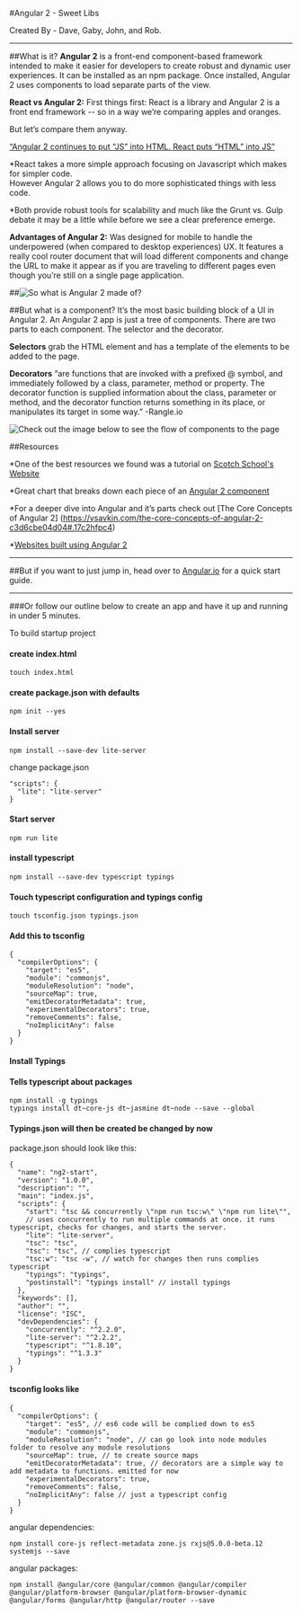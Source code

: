 #Angular 2 - Sweet Libs

Created By - Dave, Gaby, John, and Rob.

---

##What is it?
**Angular 2** is a front-end component-based framework intended to make it easier for developers to create robust and dynamic user experiences. It can be installed as an  npm package. Once installed, Angular 2 uses components to load separate parts of the view.

**React vs Angular 2:**
First things first: React is a library and Angular 2 is a front end framework -- so in a way we’re comparing apples and oranges.  

But let’s compare them anyway.

[“Angular 2 continues to put “JS” into HTML. React puts “HTML” into JS”](https://medium.freecodecamp.com/angular-2-versus-react-there-will-be-blood-66595faafd51#.u4htqa941)

*React takes a more simple approach focusing on Javascript which makes for simpler code.  
However Angular 2 allows you to do more sophisticated things with less code.

*Both provide robust tools for scalability and much like the Grunt vs. Gulp debate it may be a little while before we see a clear preference emerge.


**Advantages of Angular 2:**
Was designed for mobile to handle the underpowered (when compared to desktop experiences) UX.  It features a really cool router document that will load different components and change the URL to make it appear as if you are traveling to different pages even though you’re still on a single page application.

##![So what is Angular 2 made of?](http://i.imgur.com/X2enHTJ.jpg)

##But what is a component?
It’s the most basic building block of a UI in Angular 2.  An Angular 2 app is just a tree of components.  There are two parts to each component.  The selector and the decorator.

**Selectors** grab the HTML element and has a template of the elements to be added to the page.

**Decorators** “are functions that are invoked with a prefixed @ symbol, and immediately followed by a class, parameter, method or property. The decorator function is supplied information about the class, parameter or method, and the decorator function returns something in its place, or manipulates its target in some way.” -Rangle.io


![Check out the image below to see the flow of components to the page](http://i.imgur.com/skEz93h.png)

##Resources

*One of the best resources we found was a tutorial on [Scotch School's Website](https://school.scotch.io/getting-started-with-angular-2)

*Great chart that breaks down each piece of an [Angular 2 component](https://www.ng-book.com/2/)

*For a deeper dive into Angular and it’s parts check out [The Core Concepts of Angular 2]
(https://vsavkin.com/the-core-concepts-of-angular-2-c3d6cbe04d04#.17c2hfpc4)

*[Websites built using Angular 2](http://builtwithangular2.com/)

***
##But if you want to just jump in, head over to [Angular.io](https://angular.io/docs/ts/latest/quickstart.html) for a quick start guide.

***

###Or follow our outline below to create an app and have it up and running in under 5 minutes.

To build startup project

#### create index.html
```
touch index.html
```

#### create package.json with defaults
```
npm init --yes
```
#### Install server
```
npm install --save-dev lite-server
```
change package.json

```
"scripts": {
  "lite": "lite-server"
}
```

#### Start server
```
npm run lite
```

#### install typescript
```
npm install --save-dev typescript typings
```

#### Touch typescript configuration and typings config
```
touch tsconfig.json typings.json
```

#### Add this to tsconfig
```
{
  "compilerOptions": {
    "target": "es5",
    "module": "commonjs",
    "moduleResolution": "node",
    "sourceMap": true,
    "emitDecoratorMetadata": true,
    "experimentalDecorators": true,
    "removeComments": false,
    "noImplicitAny": false
  }
}
```

#### Install Typings
#### Tells typescript about packages
```
npm install -g typings
typings install dt~core-js dt~jasmine dt~node --save --global
```

#### Typings.json will then be created  be changed by now

package.json should look like this:
```
{
  "name": "ng2-start",
  "version": "1.0.0",
  "description": "",
  "main": "index.js",
  "scripts": {
    "start": "tsc && concurrently \"npm run tsc:w\" \"npm run lite\"",
    // uses concurrently to run multiple commands at once. it runs typescript, checks for changes, and starts the server.
    "lite": "lite-server",
    "tsc": "tsc",
    "tsc": "tsc", // complies typescript
    "tsc:w": "tsc -w", // watch for changes then runs complies typescript
    "typings": "typings",
    "postinstall": "typings install" // install typings
  },
  "keywords": [],
  "author": "",
  "license": "ISC",
  "devDependencies": {
    "concurrently": "^2.2.0",
    "lite-server": "^2.2.2",
    "typescript": "^1.8.10",
    "typings": "^1.3.3"
  }
}
```


#### tsconfig looks like
```
{
  "compilerOptions": {
    "target": "es5", // es6 code will be complied down to es5
    "module": "commonjs",
    "moduleResolution": "node", // can go look into node modules folder to resolve any module resolutions
    "sourceMap": true, // to create source maps
    "emitDecoratorMetadata": true, // decorators are a simple way to add metadata to functions. emitted for now
    "experimentalDecorators": true,
    "removeComments": false,
    "noImplicitAny": false // just a typescript config
  }
}
```

angular dependencies:
```
npm install core-js reflect-metadata zone.js rxjs@5.0.0-beta.12 systemjs --save
```

angular packages:
```
npm install @angular/core @angular/common @angular/compiler @angular/platform-browser @angular/platform-browser-dynamic @angular/forms @angular/http @angular/router --save
```

